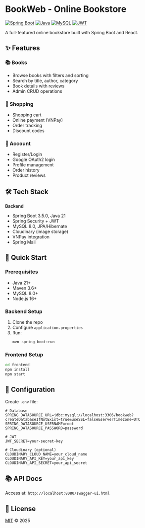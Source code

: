 # BookWeb - Online Bookstore

[![Spring Boot](https://img.shields.io/badge/Spring%20Boot-3.5.0-brightgreen)](https://spring.io/projects/spring-boot)
[![Java](https://img.shields.io/badge/Java-21-orange)](https://www.oracle.com/java/)
[![MySQL](https://img.shields.io/badge/MySQL-8.0-blue)](https://www.mysql.com/)
[![JWT](https://img.shields.io/badge/JWT-Auth-yellow)](https://jwt.io/)

A full-featured online bookstore built with Spring Boot and React.

## ✨ Features

### 📚 Books
- Browse books with filters and sorting
- Search by title, author, category
- Book details with reviews
- Admin CRUD operations

### 🛒 Shopping
- Shopping cart
- Online payment (VNPay)
- Order tracking
- Discount codes

### 👤 Account
- Register/Login
- Google OAuth2 login
- Profile management
- Order history
- Product reviews

## 🛠 Tech Stack

**Backend**
- Spring Boot 3.5.0, Java 21
- Spring Security + JWT
- MySQL 8.0, JPA/Hibernate
- Cloudinary (image storage)
- VNPay integration
- Spring Mail

## 🚀 Quick Start

### Prerequisites
- Java 21+
- Maven 3.6+
- MySQL 8.0+
- Node.js 16+

### Backend Setup
1. Clone the repo
2. Configure `application.properties`
3. Run: 
   ```bash
   mvn spring-boot:run
   ```

### Frontend Setup
```bash
cd frontend
npm install
npm start
```

## 🔧 Configuration
Create `.env` file:
```properties
# Database
SPRING_DATASOURCE_URL=jdbc:mysql://localhost:3306/bookweb?createDatabaseIfNotExist=true&useSSL=false&serverTimezone=UTC
SPRING_DATASOURCE_USERNAME=root
SPRING_DATASOURCE_PASSWORD=password

# JWT
JWT_SECRET=your-secret-key

# Cloudinary (optional)
CLOUDINARY_CLOUD_NAME=your_cloud_name
CLOUDINARY_API_KEY=your_api_key
CLOUDINARY_API_SECRET=your_api_secret
```

## 📚 API Docs
Access at: `http://localhost:8080/swagger-ui.html`

## 📝 License
[MIT](LICENSE) © 2025
